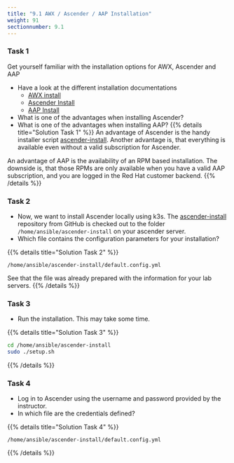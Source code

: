 ```yaml
---
title: "9.1 AWX / Ascender / AAP Installation"
weight: 91
sectionnumber: 9.1
---
```


### Task 1

Get yourself familiar with the installation options for AWX, Ascender and AAP

* Have a look at the different installation documentations
  * [AWX install](https://github.com/ansible/awx/blob/devel/INSTALL.md)
  * [Ascender Install](https://github.com/ctrliq/ascender-install)
  * [AAP Install](https://access.redhat.com/documentation/en-us/red_hat_ansible_automation_platform/)
* What is one of the advantages when installing Ascender?
* What is one of the advantages when installing AAP?
{{% details title="Solution Task 1" %}}
An advantage of Ascender is the handy installer script [ascender-install](https://github.com/ctrliq/ascender-install).
Another advantage is, that everything is available even without a valid subscription for Ascender.

An advantage of AAP is the availability of an RPM based installation.
The downside is, that those RPMs are only available when you have a valid AAP subscription,
and you are logged in the Red Hat customer backend.
{{% /details %}}

### Task 2

* Now, we want to install Ascender locally using k3s. The [ascender-install](https://github.com/ctrliq/ascender-install)
repository from GitHub is checked out to the folder `/home/ansible/ascender-install` on your ascender server.
* Which file contains the configuration parameters for your installation?

{{% details title="Solution Task 2" %}}
```
/home/ansible/ascender-install/default.config.yml
```
See that the file was already prepared with the information for your lab servers.
{{% /details %}}

### Task 3

* Run the installation. This may take some time.

{{% details title="Solution Task 3" %}}
```bash
cd /home/ansible/ascender-install
sudo ./setup.sh
```
{{% /details %}}

### Task 4

* Log in to Ascender using the username and password provided by the instructor.
* In which file are the credentials defined?

{{% details title="Solution Task 4" %}}
```
/home/ansible/ascender-install/default.config.yml
```
{{% /details %}}
